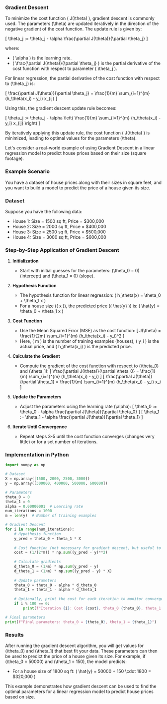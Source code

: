 
### Gradient Descent

To minimize the cost function \( J(\theta) \), gradient descent is commonly used. The parameters \(\theta\) are updated iteratively in the direction of the negative gradient of the cost function. The update rule is given by:

\[ \theta_j := \theta_j - \alpha \frac{\partial J(\theta)}{\partial \theta_j} \]

where:
- \( \alpha \) is the learning rate.
- \( \frac{\partial J(\theta)}{\partial \theta_j} \) is the partial derivative of the cost function with respect to parameter \( \theta_j \).

For linear regression, the partial derivative of the cost function with respect to \(\theta_j\) is:

\[ \frac{\partial J(\theta)}{\partial \theta_j} = \frac{1}{m} \sum_{i=1}^{m} (h_\theta(x_i) - y_i) x_{ij} \]

Using this, the gradient descent update rule becomes:

\[ \theta_j := \theta_j - \alpha \left( \frac{1}{m} \sum_{i=1}^{m} (h_\theta(x_i) - y_i) x_{ij} \right) \]

By iteratively applying this update rule, the cost function \( J(\theta) \) is minimized, leading to optimal values for the parameters \(\theta\).


Let's consider a real-world example of using Gradient Descent in a linear regression model to predict house prices based on their size (square footage).

### Example Scenario
You have a dataset of house prices along with their sizes in square feet, and you want to build a model to predict the price of a house given its size.

### Dataset
Suppose you have the following data:
- House 1: Size = 1500 sq ft, Price = $300,000
- House 2: Size = 2000 sq ft, Price = $400,000
- House 3: Size = 2500 sq ft, Price = $500,000
- House 4: Size = 3000 sq ft, Price = $600,000

### Step-by-Step Application of Gradient Descent

1. **Initialization**
   - Start with initial guesses for the parameters: \(\theta_0 = 0\) (intercept) and \(\theta_1 = 0\) (slope).

2. **Hypothesis Function**
   - The hypothesis function for linear regression: \( h_\theta(x) = \theta_0 + \theta_1 x \)
   - For a house size (\( x \)), the predicted price (\( \hat{y} \)) is: \( \hat{y} = \theta_0 + \theta_1 x \)

3. **Cost Function**
   - Use the Mean Squared Error (MSE) as the cost function:
   \[ J(\theta) = \frac{1}{2m} \sum_{i=1}^{m} (h_\theta(x_i) - y_i)^2 \]
   - Here, \( m \) is the number of training examples (houses), \( y_i \) is the actual price, and \( h_\theta(x_i) \) is the predicted price.

4. **Calculate the Gradient**
   - Compute the gradient of the cost function with respect to \(\theta_0\) and \(\theta_1\):
   \[ \frac{\partial J(\theta)}{\partial \theta_0} = \frac{1}{m} \sum_{i=1}^{m} (h_\theta(x_i) - y_i) \]
   \[ \frac{\partial J(\theta)}{\partial \theta_1} = \frac{1}{m} \sum_{i=1}^{m} (h_\theta(x_i) - y_i) x_i \]

5. **Update the Parameters**
   - Adjust the parameters using the learning rate \(\alpha\):
   \[ \theta_0 := \theta_0 - \alpha \frac{\partial J(\theta)}{\partial \theta_0} \]
   \[ \theta_1 := \theta_1 - \alpha \frac{\partial J(\theta)}{\partial \theta_1} \]

6. **Iterate Until Convergence**
   - Repeat steps 3-5 until the cost function converges (changes very little) or for a set number of iterations.

### Implementation in Python

```python
import numpy as np

# Dataset
X = np.array([1500, 2000, 2500, 3000])
y = np.array([300000, 400000, 500000, 600000])

# Parameters
theta_0 = 0
theta_1 = 0
alpha = 0.00000001  # Learning rate
num_iterations = 1000
m = len(y)  # Number of training examples

# Gradient Descent
for i in range(num_iterations):
    # Hypothesis function
    y_pred = theta_0 + theta_1 * X
    
    # Cost function (not necessary for gradient descent, but useful to track progress)
    cost = (1/(2*m)) * np.sum((y_pred - y)**2)
    
    # Calculate gradients
    d_theta_0 = (1/m) * np.sum(y_pred - y)
    d_theta_1 = (1/m) * np.sum((y_pred - y) * X)
    
    # Update parameters
    theta_0 = theta_0 - alpha * d_theta_0
    theta_1 = theta_1 - alpha * d_theta_1
    
    # Optionally, print the cost for each iteration to monitor convergence
    if i % 100 == 0:
        print(f"Iteration {i}: Cost {cost}, theta_0 {theta_0}, theta_1 {theta_1}")

# Final parameters
print(f"Final parameters: theta_0 = {theta_0}, theta_1 = {theta_1}")
```

### Results
After running the gradient descent algorithm, you will get values for \(\theta_0\) and \(\theta_1\) that best fit your data. These parameters can then be used to predict the price of a house given its size. For example, if \(\theta_0 = 50000\) and \(\theta_1 = 150\), the model predicts:

- For a house size of 1800 sq ft: \( \hat{y} = 50000 + 150 \cdot 1800 = \$320,000 \)

This example demonstrates how gradient descent can be used to find the optimal parameters for a linear regression model to predict house prices based on size.